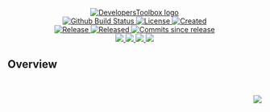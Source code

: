 <!-- markdownlint-disable -->
<p align="center">
    <a href="https://github.com/DevelopersToolbox/">
        <img src="https://cdn.wolfsoftware.com/assets/images/github/organisations/developerstoolbox/black-and-white-circle-256.png" alt="DevelopersToolbox logo" />
    </a>
    <br />
    <a href="https://github.com/DevelopersToolbox/hello-wolf-software/actions/workflows/cicd.yml">
        <img src="https://img.shields.io/github/actions/workflow/status/DevelopersToolbox/hello-wolf-software/cicd.yml?branch=master&label=build%20status&style=for-the-badge" alt="Github Build Status" />
    </a>
    <a href="https://github.com/DevelopersToolbox/hello-wolf-software/blob/master/LICENSE.md">
        <img src="https://img.shields.io/github/license/DevelopersToolbox/hello-wolf-software?color=blue&label=License&style=for-the-badge" alt="License">
    </a>
    <a href="https://github.com/DevelopersToolbox/hello-wolf-software">
        <img src="https://img.shields.io/github/created-at/DevelopersToolbox/hello-wolf-software?color=blue&label=Created&style=for-the-badge" alt="Created">
    </a>
    <br />
    <a href="https://github.com/DevelopersToolbox/hello-wolf-software/releases/latest">
        <img src="https://img.shields.io/github/v/release/DevelopersToolbox/hello-wolf-software?color=blue&label=Latest%20Release&style=for-the-badge" alt="Release">
    </a>
    <a href="https://github.com/DevelopersToolbox/hello-wolf-software/releases/latest">
        <img src="https://img.shields.io/github/release-date/DevelopersToolbox/hello-wolf-software?color=blue&label=Released&style=for-the-badge" alt="Released">
    </a>
    <a href="https://github.com/DevelopersToolbox/hello-wolf-software/releases/latest">
        <img src="https://img.shields.io/github/commits-since/DevelopersToolbox/hello-wolf-software/latest.svg?color=blue&style=for-the-badge" alt="Commits since release">
    </a>
    <br />
    <a href="https://github.com/DevelopersToolbox/hello-wolf-software/blob/master/.github/CODE_OF_CONDUCT.md">
        <img src="https://img.shields.io/badge/Code%20of%20Conduct-blue?style=for-the-badge" />
    </a>
    <a href="https://github.com/DevelopersToolbox/hello-wolf-software/blob/master/.github/CONTRIBUTING.md">
        <img src="https://img.shields.io/badge/Contributing-blue?style=for-the-badge" />
    </a>
    <a href="https://github.com/DevelopersToolbox/hello-wolf-software/blob/master/.github/SECURITY.md">
        <img src="https://img.shields.io/badge/Report%20Security%20Concern-blue?style=for-the-badge" />
    </a>
    <a href="https://github.com/DevelopersToolbox/hello-wolf-software/issues">
        <img src="https://img.shields.io/badge/Get%20Support-blue?style=for-the-badge" />
    </a>
</p>

## Overview

<br />
<p align="right"><a href="https://wolfsoftware.com/"><img src="https://img.shields.io/badge/Created%20by%20Wolf%20on%20behalf%20of%20Wolf%20Software-blue?style=for-the-badge" /></a></p>
